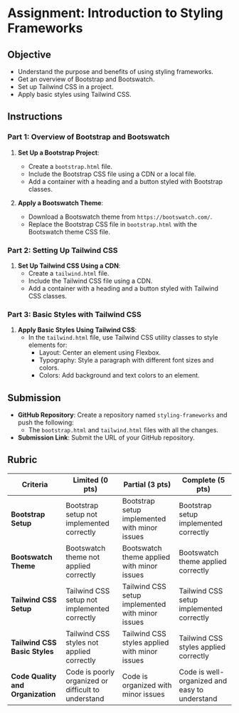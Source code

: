 # Assignment: Introduction to Styling Frameworks

## Objective

- Understand the purpose and benefits of using styling frameworks.
- Get an overview of Bootstrap and Bootswatch.
- Set up Tailwind CSS in a project.
- Apply basic styles using Tailwind CSS.

## Instructions

### Part 1: Overview of Bootstrap and Bootswatch

1. **Set Up a Bootstrap Project**:

   - Create a `bootstrap.html` file.
   - Include the Bootstrap CSS file using a CDN or a local file.
   - Add a container with a heading and a button styled with Bootstrap classes.

2. **Apply a Bootswatch Theme**:
   - Download a Bootswatch theme from `https://bootswatch.com/`.
   - Replace the Bootstrap CSS file in `bootstrap.html` with the Bootswatch theme CSS file.

### Part 2: Setting Up Tailwind CSS

1. **Set Up Tailwind CSS Using a CDN**:
   - Create a `tailwind.html` file.
   - Include the Tailwind CSS file using a CDN.
   - Add a container with a heading and a button styled with Tailwind CSS classes.

### Part 3: Basic Styles with Tailwind CSS

1. **Apply Basic Styles Using Tailwind CSS**:
   - In the `tailwind.html` file, use Tailwind CSS utility classes to style elements for:
     - Layout: Center an element using Flexbox.
     - Typography: Style a paragraph with different font sizes and colors.
     - Colors: Add background and text colors to an element.

## Submission

- **GitHub Repository**: Create a repository named `styling-frameworks` and push the following:
  - The `bootstrap.html` and `tailwind.html` files with all the changes.
- **Submission Link**: Submit the URL of your GitHub repository.

## Rubric

| Criteria                          | Limited (0 pts)                                     | Partial (3 pts)                                  | Complete (5 pts)                              |
| --------------------------------- | --------------------------------------------------- | ------------------------------------------------ | --------------------------------------------- |
| **Bootstrap Setup**               | Bootstrap setup not implemented correctly           | Bootstrap setup implemented with minor issues    | Bootstrap setup implemented correctly         |
| **Bootswatch Theme**              | Bootswatch theme not applied correctly              | Bootswatch theme applied with minor issues       | Bootswatch theme applied correctly            |
| **Tailwind CSS Setup**            | Tailwind CSS setup not implemented correctly        | Tailwind CSS setup implemented with minor issues | Tailwind CSS setup implemented correctly      |
| **Tailwind CSS Basic Styles**     | Tailwind CSS styles not applied correctly           | Tailwind CSS styles applied with minor issues    | Tailwind CSS styles applied correctly         |
| **Code Quality and Organization** | Code is poorly organized or difficult to understand | Code is organized with minor issues              | Code is well-organized and easy to understand |

